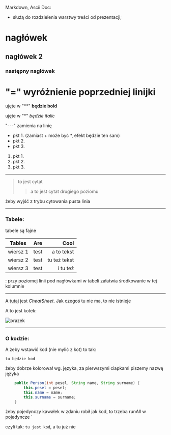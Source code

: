Markdown, Ascii Doc:
- służą do rozdzielenia warstwy treści od prezentacji;

# nagłówek 
## nagłówek 2
### następny nagłówek

"=" wyróżnienie poprzedniej linijki
=

ujęte w "**" **będzie bold**

ujęte w "*" *będzie italic*

"---" zamienia na linię 

+ pkt 1. (zamiast + może być *, efekt będzie ten sam)
+ pkt 2.
+ pkt 3.

1. pkt 1.
2. pkt 2.
3. pkt 3.

---

> to jest cytat
>> a to jest cytat drugiego poziomu  

żeby wyjść z trybu cytowania pusta linia

---
### Tabele:
tabele są fajne


| Tables        | Are           | Cool  |
| ------------- |:-------------:| -----:|
| wiersz 1      | test | a to tekst |
| wiersz 2      | test |   tu też tekst |
| wiersz 3 | test      |    i tu też|

: przy poziomej linii pod nagłówkami w tabeli załatwia środkowanie w tej kolumnie

---

A [tutaj](https://github.com/adam-p/markdown-here/wiki/Markdown-Cheatsheet) jest _CheatSheet_. Jak czegoś tu nie ma, to nie istnieje

A to jest kotek:

![orazek](https://royalcanin.pl/blog/wp-content/uploads/2016/12/176W-950x633.jpeg)

---
### O kodzie:
A żeby wstawić kod (nie mylić z kot) to tak:

``` tu będzie kod ```

żeby dobrze kolorował wg. języka, za pierwszymi ciapkami piszemy nazwę języka
```JAVA
    public Person(int pesel, String name, String surname) {
        this.pesel = pesel;
        this.name = name;
        this.surname = surname;
    }
```


żeby pojedynczy kawałek w zdaniu robił jak kod, to trzeba runAll w pojedyncze `

czyli tak: `tu jest kod`, a tu już nie